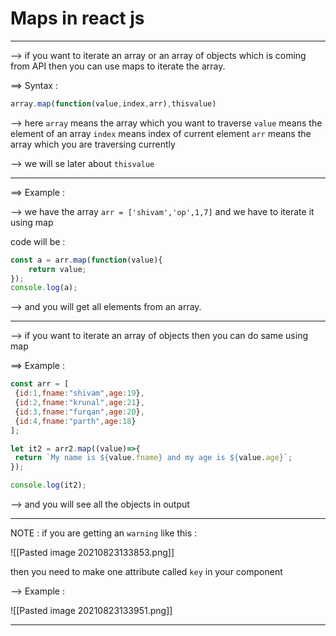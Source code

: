 # Maps in react js 
----

--> if you want to iterate an array or an array of objects which is coming from API then you can use maps to iterate the array. 

==> Syntax : 

```js
array.map(function(value,index,arr),thisvalue)
```

--> here 
`array` means the array which you want to traverse 
`value` means the element of an array
`index` means index of current element
`arr` means the array which you are traversing currently

--> we will se later about `thisvalue`

---
==> Example :

--> we have the array `arr = ['shivam','op',1,7]` and we have to iterate it using map 

code will be :
```js
const a = arr.map(function(value){
	return value;
});
console.log(a);
```

--> and you will get all elements from an array.

----
--> if you want to iterate an array of objects then you can do same using map

==> Example : 
```js
const arr = [
 {id:1,fname:"shivam",age:19},
 {id:2,fname:"krunal",age:21},
 {id:3,fname:"furqan",age:20},
 {id:4,fname:"parth",age:18}
];

let it2 = arr2.map((value)=>{
 return `My name is ${value.fname} and my age is ${value.age}`;
});

console.log(it2);
```

--> and you will see all the objects in output 

----

NOTE : if you are getting an `warning` like this  : 

![[Pasted image 20210823133853.png]]

then you need to make one attribute called `key` in your component 

--> Example : 

![[Pasted image 20210823133951.png]]

---

